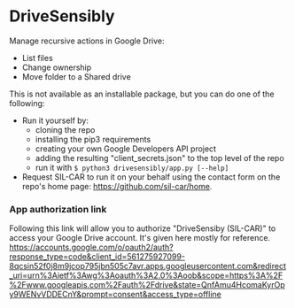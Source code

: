 # DriveSensibly

Manage recursive actions in Google Drive:
- List files
- Change ownership
- Move folder to a Shared drive

This is not available as an installable package, but you can do one of the following:
- Run it yourself by:
  - cloning the repo
  - installing the pip3 requirements
  - creating your own Google Developers API project
  - adding the resulting "client_secrets.json" to the top level of the repo
  - run it with `$ python3 drivesensibly/app.py [--help]`
- Request SIL-CAR to run it on your behalf using the contact form on the repo's home page: https://github.com/sil-car/home.

### App authorization link
Following this link will allow you to authorize "DriveSensiby (SIL-CAR)" to access your Google Drive account. It's given here mostly for reference.
https://accounts.google.com/o/oauth2/auth?response_type=code&client_id=561275927099-8qcsin52f0j8m9jcop795jbn505c7avr.apps.googleusercontent.com&redirect_uri=urn%3Aietf%3Awg%3Aoauth%3A2.0%3Aoob&scope=https%3A%2F%2Fwww.googleapis.com%2Fauth%2Fdrive&state=QnfAmu4HcomaKyrOpy9WENvVDDECnY&prompt=consent&access_type=offline
